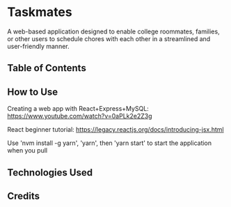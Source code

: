 # Taskmates
A web-based application designed to enable college roommates, families, or other users to schedule chores with each other in a streamlined and user-friendly manner.

## Table of Contents

## How to Use
Creating a web app with React+Express+MySQL:
https://www.youtube.com/watch?v=0aPLk2e2Z3g

React beginner tutorial:
https://legacy.reactjs.org/docs/introducing-jsx.html

Use 'nvm install -g yarn', 'yarn', then 'yarn start' to start the application when you pull

## Technologies Used

## Credits